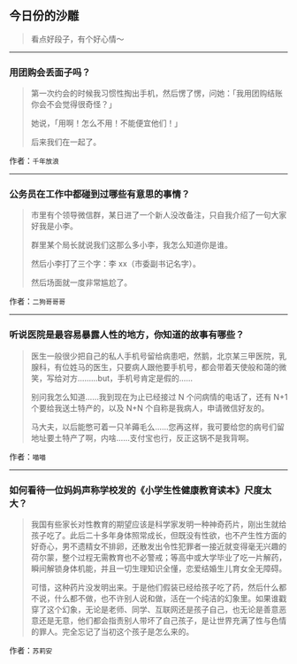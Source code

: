 ## 今日份的沙雕

> 看点好段子，有个好心情～


 
---

### 用团购会丢面子吗？

> 第一次约会的时候我习惯性掏出手机，然后愣了愣，问她：「我用团购结账你会不会觉得很奇怪？」
> 
> 她说，「用啊！怎么不用！不能便宜他们！」
> 
> 后来我们在一起了。


作者：`千年放浪`

---

### 公务员在工作中都碰到过哪些有意思的事情？

> 市里有个领导微信群，某日进了一个新人没改备注，只自我介绍了一句大家好我是小李。
> 
> 群里某个局长就说我们这那么多小李，我怎么知道你是谁。
> 
> 然后小李打了三个字：李 xx（市委副书记名字）。
> 
> 然后场面就一度非常尴尬了。


作者：`二狗哥哥哥`

---

### 听说医院是最容易暴露人性的地方，你知道的故事有哪些？

> 医生一般很少把自己的私人手机号留给病患吧，然鹅，北京某三甲医院，乳腺科，有位姓马的医生，只要病人跟他要手机号，都会带着天使般和蔼的微笑，写给对方………but，手机号肯定是假的……
> 
> 别问我怎么知道……我到现在为止已经接过 N 个问病情的电话了，还有 N+1 个要给我送土特产的，以及 N+N 个自称是我病人，申请微信好友的。
> 
> 马大夫，以后能憋可着一只羊薅毛么……您再这样，我可要给您的病号们留地址要土特产了啊，内啥……支付宝也行，反正这锅不是我背啊。


作者：`喵喵`

---

### 如何看待一位妈妈声称学校发的《小学生性健康教育读本》尺度太大？

> 我国有些家长对性教育的期望应该是科学家发明一种神奇药片，刚出生就给孩子吃了。此后二十多年身体照常成长，但既没有性欲，也不产生性方面的好奇心，男不遗精女不排卵，还散发出令性犯罪者一接近就变得毫无兴趣的荷尔蒙，整个过程无需教育也不必警戒；等高中或大学毕业了吃一片解药，瞬间解锁身体机能，并且一切生理知识全懂，恋爱结婚生儿育女全无障碍。
> 
> 可惜，这种药片没发明出来。于是他们假装已经给孩子吃了药，然后什么都不说，什么都不做，也不许别人说和做，活在一个纯洁的幻象里。如果谁戳穿了这个幻象，无论是老师、同学、互联网还是孩子自己，也无论是善意恶意还是无意，他们都会指责别人带坏了自己孩子，是让世界充满了性与色情的罪人。完全忘记了当初这个孩子是怎么来的。


作者：`苏莉安`